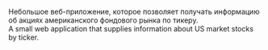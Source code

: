 Небольшое веб-приложение, которое позволяет получать информацию об акциях американского фондового рынка по тикеру.<br/>
A small web application that supplies information about US market stocks by ticker.
